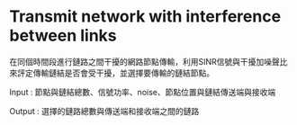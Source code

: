 # Transmit network with interference between links

在同個時間段進行鏈路之間干擾的網路節點傳輸，利用SINR信號與干擾加噪聲比來評定傳輸鏈結是否會受干擾，並選擇要傳輸的鏈結節點。

Input : 節點與鏈結總數、信號功率、noise、節點位置與鏈結傳送端與接收端

Output : 選擇的鏈路總數與傳送端和接收端之間的鏈路
